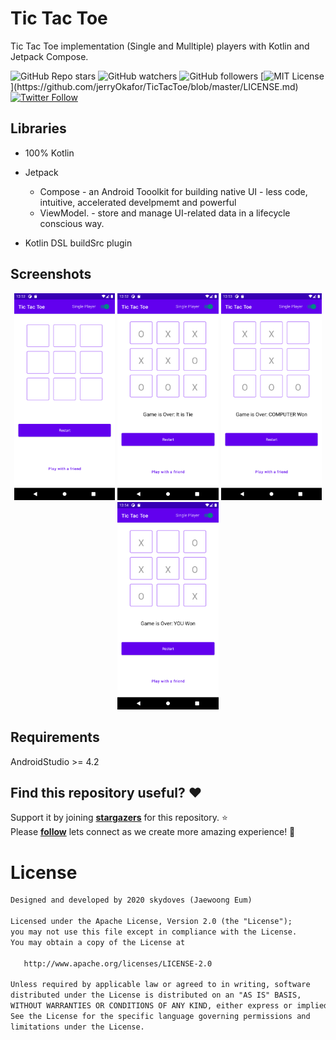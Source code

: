 # Tic Tac Toe

Tic Tac Toe implementation (Single and Mulltiple) players with Kotlin and Jetpack Compose.

![GitHub Repo stars](https://img.shields.io/github/stars/jerryOkafor/TicTacToe?style=social)
![GitHub watchers](https://img.shields.io/github/watchers/jerryOkafor/TicTacToe?style=social)
![GitHub followers](https://img.shields.io/github/followers/jerryOkafor?style=social)
[![MIT License](https://img.shields.io/apm/l/atomic-design-ui.svg?)](https://github.com/jerryOkafor/TicTacToe/blob/master/LICENSE.md)
[![Twitter Follow](https://img.shields.io/twitter/follow/Nomns0?style=social)](https://twitter.com/Nomns0) 

## Libraries
* 100% Kotlin
* Jetpack
	* Compose - an Android Tooolkit for building native UI - less code, intuitive, accelerated develpmemt and powerful
	* ViewModel. - store and manage UI-related data in a lifecycle conscious way.

* Kotlin DSL buildSrc plugin

## Screenshots
<p align="center">
<img src="./screenshots/1.png" width="32%"/>
<img src="./screenshots/2.png" width="32%"/>
<img src="./screenshots/3.png" width="32%"/>
<img src="./screenshots/4.png" width="32%"/>
</p>


## Requirements
AndroidStudio >= 4.2 

## Find this repository useful? :heart:
Support it by joining __[stargazers](https://github.com/jerryOkafor/TicTacToe/stargazers)__ for this repository. :star: <br>
Please __[follow](https://twitter.com/Nomns0)__ lets connect as we create more amazing experience! 🤩

# License
```xml
Designed and developed by 2020 skydoves (Jaewoong Eum)

Licensed under the Apache License, Version 2.0 (the "License");
you may not use this file except in compliance with the License.
You may obtain a copy of the License at

   http://www.apache.org/licenses/LICENSE-2.0

Unless required by applicable law or agreed to in writing, software
distributed under the License is distributed on an "AS IS" BASIS,
WITHOUT WARRANTIES OR CONDITIONS OF ANY KIND, either express or implied.
See the License for the specific language governing permissions and
limitations under the License.
```
